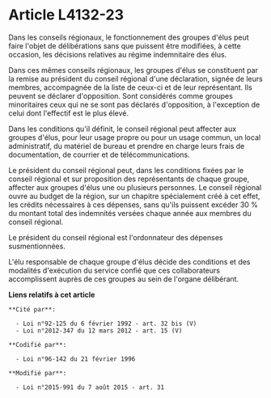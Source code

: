 # Article L4132-23

Dans les conseils régionaux, le fonctionnement des groupes d'élus peut faire l'objet de délibérations sans que puissent être
modifiées, à cette occasion, les décisions relatives au régime indemnitaire des élus.

Dans ces mêmes conseils régionaux, les groupes d'élus se constituent par la remise au président du conseil régional d'une
déclaration, signée de leurs membres, accompagnée de la liste de ceux-ci et de leur représentant. Ils peuvent se déclarer
d'opposition. Sont considérés comme groupes minoritaires ceux qui ne se sont pas déclarés d'opposition, à l'exception de
celui dont l'effectif est le plus élevé. 

Dans les conditions qu'il définit, le conseil régional peut affecter aux groupes d'élus, pour leur usage propre ou pour un
usage commun, un local administratif, du matériel de bureau et prendre en charge leurs frais de documentation, de courrier et
de télécommunications.

Le président du conseil régional peut, dans les conditions fixées par le conseil régional et sur proposition des
représentants de chaque groupe, affecter aux groupes d'élus une ou plusieurs personnes. Le conseil régional ouvre au budget
de la région, sur un chapitre spécialement créé à cet effet, les crédits nécessaires à ces dépenses, sans qu'ils puissent
excéder 30 % du montant total des indemnités versées chaque année aux membres du conseil régional.

Le président du conseil régional est l'ordonnateur des dépenses susmentionnées.

L'élu responsable de chaque groupe d'élus décide des conditions et des modalités d'exécution du service confié que ces
collaborateurs accomplissent auprès de ces groupes au sein de l'organe délibérant.

**Liens relatifs à cet article**

	**Cité par**:

	  - Loi n°92-125 du 6 février 1992 - art. 32 bis (V)
	  - Loi n°2012-347 du 12 mars 2012 - art. 15 (V)

	**Codifié par**:

	  - Loi n°96-142 du 21 février 1996

	**Modifié par**:

	  - Loi n°2015-991 du 7 août 2015 - art. 31
